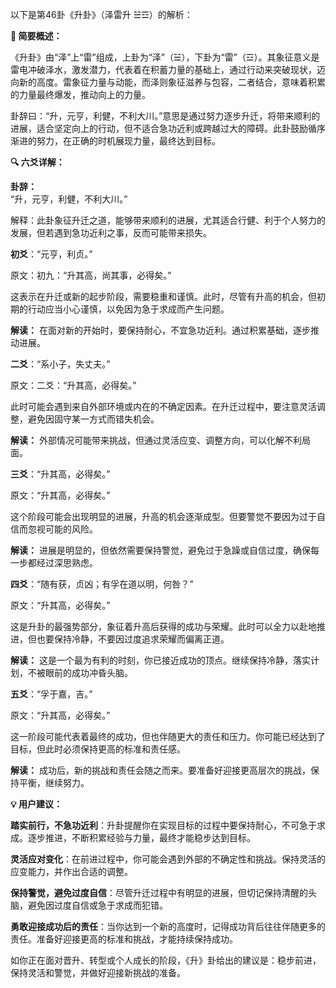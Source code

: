 以下是第46卦《升卦》（泽雷升 ☱☲）的解析：

__🌱 简要概述：__

《升卦》由“泽”上“雷”组成，上卦为“泽”（☱），下卦为“雷”（☲）。其象征意义是雷电冲破泽水，激发潜力，代表着在积蓄力量的基础上，通过行动来突破现状，迈向新的高度。雷象征力量与动能，而泽则象征滋养与包容，二者结合，意味着积累的力量最终爆发，推动向上的力量。

卦辞曰：“升，元亨，利健，不利大川。”意思是通过努力逐步升迁，将带来顺利的进展，适合坚定向上的行动，但不适合急功近利或跨越过大的障碍。此卦鼓励循序渐进的努力，在正确的时机展现力量，最终达到目标。

__🔍 六爻详解：__

__卦辞：__  
“升，元亨，利健，不利大川。”

解释：此卦象征升迁之道，能够带来顺利的进展，尤其适合行健、利于个人努力的发展，但若遇到急功近利之事，反而可能带来损失。

__初爻__：“元亨，利贞。”

原文：初九：“升其高，尚其事，必得矣。”

这表示在升迁或新的起步阶段，需要稳重和谨慎。此时，尽管有升高的机会，但初期的行动应当小心谨慎，以免因为急于求成而产生问题。

__解读：__ 在面对新的开始时，要保持耐心，不宜急功近利。通过积累基础，逐步推动进展。

__二爻__：“系小子，失丈夫。”

原文：二爻：“升其高，必得矣。”

此时可能会遇到来自外部环境或内在的不确定因素。在升迁过程中，要注意灵活调整，避免因固守某一方式而错失机会。

__解读：__ 外部情况可能带来挑战，但通过灵活应变、调整方向，可以化解不利局面。

__三爻__：“升其高，必得矣。”

原文：“升其高，必得矣。”

这个阶段可能会出现明显的进展，升高的机会逐渐成型。但要警觉不要因为过于自信而忽视可能的风险。

__解读：__ 进展是明显的，但依然需要保持警觉，避免过于急躁或自信过度，确保每一步都经过深思熟虑。

__四爻__：“随有获，贞凶；有孚在道以明，何咎？”

原文：“升其高，必得矣。”

这是升卦的最强势部分，象征着升高后获得的成功与荣耀。此时可以全力以赴地推进，但也要保持冷静，不要因过度追求荣耀而偏离正道。

__解读：__ 这是一个最为有利的时刻，你已接近成功的顶点。继续保持冷静，落实计划，不被眼前的成功冲昏头脑。

__五爻__：“孚于嘉，吉。”

原文：“升其高，必得矣。”

这一阶段可能代表着最终的成功，但也伴随更大的责任和压力。你可能已经达到了目标，但此时必须保持更高的标准和责任感。

__解读：__ 成功后，新的挑战和责任会随之而来。要准备好迎接更高层次的挑战，保持平衡，继续努力。

__💡 用户建议：__

__踏实前行，不急功近利__：升卦提醒你在实现目标的过程中要保持耐心，不可急于求成。逐步推进，不断积累经验与力量，最终才能稳步达到目标。

__灵活应对变化__：在前进过程中，你可能会遇到外部的不确定性和挑战。保持灵活的应变能力，并作出合适的调整。

__保持警觉，避免过度自信__：尽管升迁过程中有明显的进展，但切记保持清醒的头脑，避免因过度自信或急于求成而犯错。

__勇敢迎接成功后的责任__：当你达到一个新的高度时，记得成功背后往往伴随更多的责任。准备好迎接更高的标准和挑战，才能持续保持成功。

如你正在面对晋升、转型或个人成长的阶段，《升》卦给出的建议是：稳步前进，保持灵活和警觉，并做好迎接新挑战的准备。

